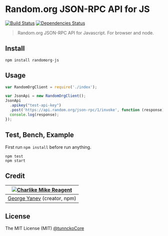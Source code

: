 # Random.org JSON-RPC API for JS

[![Build Status](https://travis-ci.org/tunnckoCore/randomorg-js.png)](https://travis-ci.org/tunnckoCore/randomorg-js) [![Dependencies Status](https://david-dm.org/tunnckoCore/randomorg-js/status.svg)](https://david-dm.org/tunnckoCore/randomorg-js)

> Random.org JSON-RPC API for Javascript. For browser and node.

## Install

```
npm install randomorg-js
```

## Usage
```js
var RandomOrgClient = require('./index');

var JsonApi = new RandomOrgClient();
JsonApi
  .apikey("test-api-key")
  .post('https://api.random.org/json-rpc/1/invoke', function (response) {
  console.log(response);
});
```

## Test, Bench, Example
First run `npm install` before run anything.
```
npm test
npm start
```

## Credit

|[![Charlike Mike Reagent](https://avatars2.githubusercontent.com/u/5038030?s=120)](https://github.com/tunnckoCore)|
|---|
|[George Yanev](https://github.com/tunnckoCore) (creator, npm)|


## License
The MIT License (MIT) [@tunnckoCore](https://twitter.com/tunnckoCore)